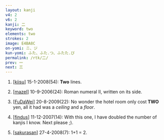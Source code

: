 ```yaml
---
layout: kanji
v4: 2
v6: 2
kanji: 二
keyword: two
elements: two
strokes: 2
image: E4BA8C
on-yomi: ニ、ジ
kun-yomi: ふた、ふた.つ、ふたた.び
permalink: /rtk/二/
prev: 一
next: 三
---
```


1) [<a href="http://kanji.koohii.com/profile/kiisu">kiisu</a>] 15-1-2008(54): <strong>Two</strong> lines.

2) [<a href="http://kanji.koohii.com/profile/mazel">mazel</a>] 10-9-2006(24): Roman numeral II, written on its side.

3) [<a href="http://kanji.koohii.com/profile/FuDaWei">FuDaWei</a>] 20-8-2009(22): No wonder the hotel room only cost<strong> TWO</strong> yen, all it had was a <em>ceiling</em> and a <em>floor</em>.

4) [<a href="http://kanji.koohii.com/profile/findus">findus</a>] 11-12-2007(14): With this one, I have doubled the number of kanjis I know. Next please ;).

5) [<a href="http://kanji.koohii.com/profile/sakurasan">sakurasan</a>] 27-4-2008(7): 1+1 = 2.

